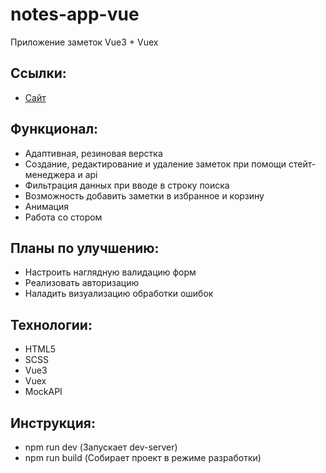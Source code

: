 # notes-app-vue

Приложение заметок Vue3 + Vuex

## Ссылки:

- [Сайт](https://taupe-selkie-1f7699.netlify.app/)

## Функционал:

- Адаптивная, резиновая верстка
- Создание, редактирование и удаление заметок при помощи стейт-менеджера и api 
- Фильтрация данных при вводе в строку поиска
- Возможность добавить заметки в избранное и корзину
- Анимация
- Работа со стором

## Планы по улучшению:

- Настроить наглядную валидацию форм
- Реализовать авторизацию
- Наладить визуализацию обработки ошибок

## Технологии:

- HTML5
- SCSS
- Vue3
- Vuex
- MockAPI

## Инструкция:

- npm run dev (Запускает dev-server)
- npm run build (Собирает проект в режиме разработки)

